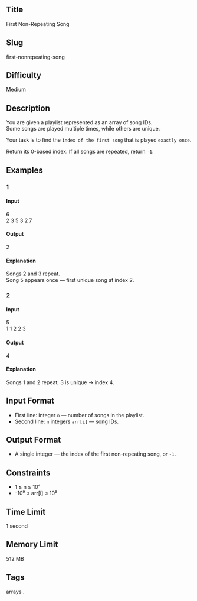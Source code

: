 ## Title

First Non-Repeating Song

## Slug

first-nonrepeating-song

## Difficulty

Medium

## Description

You are given a playlist represented as an array of song IDs.  
Some songs are played multiple times, while others are unique.  

Your task is to find the `index of the first song` that is played `exactly once`.  

Return its 0-based index. If all songs are repeated, return `-1`.

## Examples

### 1

#### Input

6  
2 3 5 3 2 7

#### Output
2

#### Explanation

Songs 2 and 3 repeat.  
Song 5 appears once — first unique song at index 2.

### 2

#### Input

5  
1 1 2 2 3

#### Output
4

#### Explanation

Songs 1 and 2 repeat; 3 is unique → index 4.

## Input Format  

- First line: integer `n` — number of songs in the playlist.  
- Second line: `n` integers `arr[i]` — song IDs.

## Output Format  

- A single integer — the index of the first non-repeating song, or `-1`.

## Constraints  

- 1 ≤ n ≤ 10⁴  
- -10⁹ ≤ arr[i] ≤ 10⁹    

## Time Limit

1 second

## Memory Limit

512 MB

## Tags

arrays .
